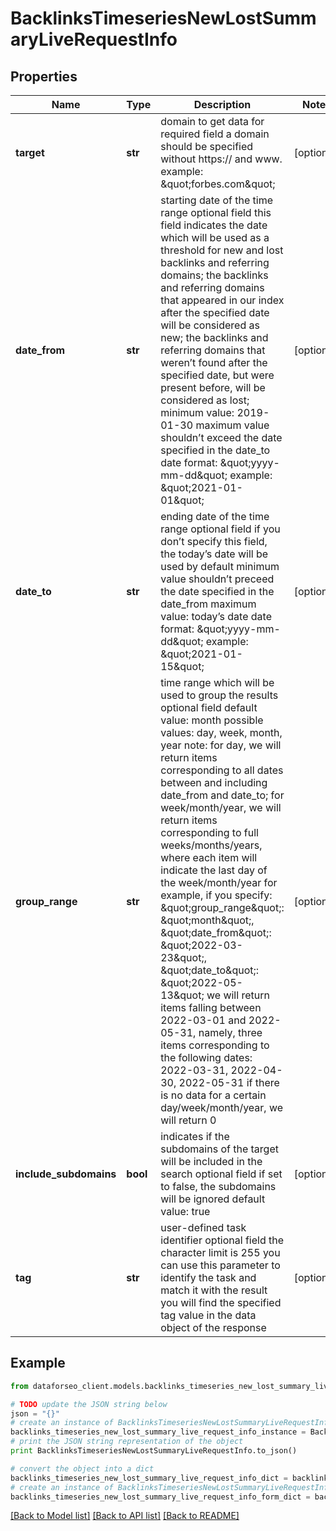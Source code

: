 # BacklinksTimeseriesNewLostSummaryLiveRequestInfo


## Properties

Name | Type | Description | Notes
------------ | ------------- | ------------- | -------------
**target** | **str** | domain to get data for required field a domain should be specified without https:// and www. example: \&quot;forbes.com\&quot; | [optional] 
**date_from** | **str** | starting date of the time range optional field this field indicates the date which will be used as a threshold for new and lost backlinks and referring domains; the backlinks and referring domains that appeared in our index after the specified date will be considered as new; the backlinks and referring domains that weren’t found after the specified date, but were present before, will be considered as lost; minimum value: 2019-01-30 maximum value shouldn’t exceed the date specified in the date_to date format: \&quot;yyyy-mm-dd\&quot; example: \&quot;2021-01-01\&quot; | [optional] 
**date_to** | **str** | ending date of the time range optional field if you don’t specify this field, the today’s date will be used by default minimum value shouldn’t preceed the date specified in the date_from maximum value: today’s date date format: \&quot;yyyy-mm-dd\&quot; example: \&quot;2021-01-15\&quot; | [optional] 
**group_range** | **str** | time range which will be used to group the results optional field default value: month possible values: day, week, month, year note: for day, we will return items corresponding to all dates between and including date_from and date_to; for week/month/year, we will return items corresponding to full weeks/months/years, where each item will indicate the last day of the week/month/year for example, if you specify: \&quot;group_range\&quot;: \&quot;month\&quot;, \&quot;date_from\&quot;: \&quot;2022-03-23\&quot;, \&quot;date_to\&quot;: \&quot;2022-05-13\&quot; we will return items falling between 2022-03-01 and 2022-05-31, namely, three items corresponding to the following dates: 2022-03-31, 2022-04-30, 2022-05-31 if there is no data for a certain  day/week/month/year, we will return 0 | [optional] 
**include_subdomains** | **bool** | indicates if the subdomains of the target will be included in the search optional field if set to false, the subdomains will be ignored default value: true | [optional] 
**tag** | **str** | user-defined task identifier optional field the character limit is 255 you can use this parameter to identify the task and match it with the result you will find the specified tag value in the data object of the response | [optional] 

## Example

```python
from dataforseo_client.models.backlinks_timeseries_new_lost_summary_live_request_info import BacklinksTimeseriesNewLostSummaryLiveRequestInfo

# TODO update the JSON string below
json = "{}"
# create an instance of BacklinksTimeseriesNewLostSummaryLiveRequestInfo from a JSON string
backlinks_timeseries_new_lost_summary_live_request_info_instance = BacklinksTimeseriesNewLostSummaryLiveRequestInfo.from_json(json)
# print the JSON string representation of the object
print BacklinksTimeseriesNewLostSummaryLiveRequestInfo.to_json()

# convert the object into a dict
backlinks_timeseries_new_lost_summary_live_request_info_dict = backlinks_timeseries_new_lost_summary_live_request_info_instance.to_dict()
# create an instance of BacklinksTimeseriesNewLostSummaryLiveRequestInfo from a dict
backlinks_timeseries_new_lost_summary_live_request_info_form_dict = backlinks_timeseries_new_lost_summary_live_request_info.from_dict(backlinks_timeseries_new_lost_summary_live_request_info_dict)
```
[[Back to Model list]](../README.md#documentation-for-models) [[Back to API list]](../README.md#documentation-for-api-endpoints) [[Back to README]](../README.md)


